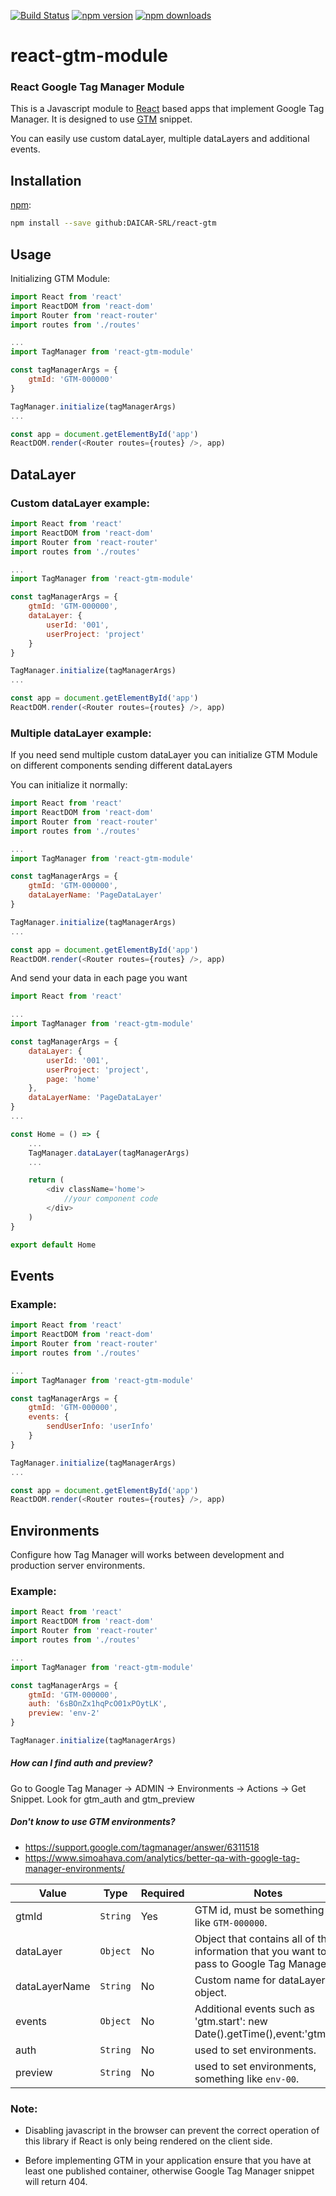 [![Build Status](https://img.shields.io/travis/alinemorelli/react-gtm/master.svg?style=flat-square)](https://travis-ci.org/alinemorelli/react-gtm)
[![npm version](https://img.shields.io/npm/v/react-gtm-module.svg?style=flat-square)](https://www.npmjs.com/package/react-gtm-module)
[![npm downloads](https://img.shields.io/npm/dm/react-gtm-module.svg?style=flat-square)](https://www.npmjs.com/package/react-gtm-module)

# react-gtm-module
### React Google Tag Manager Module

This is a Javascript module to [React](https://facebook.github.io/react/) based apps that implement Google Tag Manager. It is designed to use [GTM](https://developers.google.com/tag-manager/quickstart) snippet.

You can easily use custom dataLayer, multiple dataLayers and additional events.

## Installation

[npm](https://www.npmjs.com/):

```bash
npm install --save github:DAICAR-SRL/react-gtm
```

## Usage

Initializing GTM Module:

```js
import React from 'react'
import ReactDOM from 'react-dom'
import Router from 'react-router'
import routes from './routes'

...
import TagManager from 'react-gtm-module'

const tagManagerArgs = {
    gtmId: 'GTM-000000'
}

TagManager.initialize(tagManagerArgs)
...

const app = document.getElementById('app')
ReactDOM.render(<Router routes={routes} />, app)

```

## DataLayer

### Custom dataLayer example:

```js
import React from 'react'
import ReactDOM from 'react-dom'
import Router from 'react-router'
import routes from './routes'

...
import TagManager from 'react-gtm-module'

const tagManagerArgs = {
    gtmId: 'GTM-000000',
    dataLayer: {
        userId: '001',
        userProject: 'project'
    }
}

TagManager.initialize(tagManagerArgs)
...

const app = document.getElementById('app')
ReactDOM.render(<Router routes={routes} />, app)

```


### Multiple dataLayer example:

If you need send multiple custom dataLayer you can initialize GTM Module on different components sending different dataLayers

You can initialize it normally:

```js
import React from 'react'
import ReactDOM from 'react-dom'
import Router from 'react-router'
import routes from './routes'

...
import TagManager from 'react-gtm-module'

const tagManagerArgs = {
    gtmId: 'GTM-000000',
    dataLayerName: 'PageDataLayer'
}

TagManager.initialize(tagManagerArgs)
...

const app = document.getElementById('app')
ReactDOM.render(<Router routes={routes} />, app)

```

And send your data in each page you want

```js
import React from 'react'

...
import TagManager from 'react-gtm-module'

const tagManagerArgs = {
    dataLayer: {
        userId: '001',
        userProject: 'project',
        page: 'home'
    },
    dataLayerName: 'PageDataLayer'
}
...

const Home = () => {
    ...
    TagManager.dataLayer(tagManagerArgs)
    ...

    return (
        <div className='home'>
            //your component code
        </div>
    )
}

export default Home

```


## Events

### Example:

```js
import React from 'react'
import ReactDOM from 'react-dom'
import Router from 'react-router'
import routes from './routes'

...
import TagManager from 'react-gtm-module'

const tagManagerArgs = {
    gtmId: 'GTM-000000',
    events: {
        sendUserInfo: 'userInfo'
    }
}

TagManager.initialize(tagManagerArgs)
...

const app = document.getElementById('app')
ReactDOM.render(<Router routes={routes} />, app)
```

## Environments

Configure how Tag Manager will works between development and production server environments.

### Example:

```js
import React from 'react'
import ReactDOM from 'react-dom'
import Router from 'react-router'
import routes from './routes'

...
import TagManager from 'react-gtm-module'

const tagManagerArgs = {
    gtmId: 'GTM-000000',
    auth: '6sBOnZx1hqPcO01xPOytLK',
    preview: 'env-2'
}

TagManager.initialize(tagManagerArgs)

```

##### How can I find auth and preview?
Go to Google Tag Manager -> ADMIN -> Environments -> Actions -> Get Snippet.
Look for gtm_auth and gtm_preview

##### Don't know to use GTM environments?
   - https://support.google.com/tagmanager/answer/6311518
   - https://www.simoahava.com/analytics/better-qa-with-google-tag-manager-environments/



|Value|Type|Required|Notes|
|------|-----|-----|-----|
|gtmId| `String`| Yes | GTM id, must be something like `GTM-000000`.|
|dataLayer| `Object`| No | Object that contains all of the information that you want to pass to Google Tag Manager.|
|dataLayerName| `String`| No | Custom name for dataLayer object.|
|events| `Object`| No | Additional events such as 'gtm.start': new Date().getTime(),event:'gtm.js'.|
|auth| `String` | No | used to set environments. |
|preview| `String` | No | used to set environments, something like `env-00`. |


### Note:

- Disabling javascript in the browser can prevent the correct operation of this library if React is only being rendered on the client side.

- Before implementing GTM in your application ensure that you have at least one published container, otherwise Google Tag Manager snippet will return 404.
